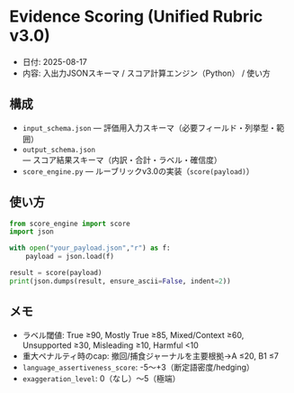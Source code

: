 
# Evidence Scoring (Unified Rubric v3.0)

- 日付: 2025-08-17
- 内容: 入出力JSONスキーマ / スコア計算エンジン（Python） / 使い方

## 構成
- `input_schema.json` — 評価用入力スキーマ（必要フィールド・列挙型・範囲）
- `output_schema.json` — スコア結果スキーマ（内訳・合計・ラベル・確信度）
- `score_engine.py` — ルーブリックv3.0の実装（`score(payload)`）

## 使い方
```python
from score_engine import score
import json

with open("your_payload.json","r") as f:
    payload = json.load(f)

result = score(payload)
print(json.dumps(result, ensure_ascii=False, indent=2))
```

## メモ
- ラベル閾値: True ≥90, Mostly True ≥85, Mixed/Context ≥60, Unsupported ≥30, Misleading ≥10, Harmful <10
- 重大ペナルティ時のcap: 撤回/捕食ジャーナルを主要根拠→A ≤20, B1 ≤7
- `language_assertiveness_score`: -5〜+3（断定語密度/hedging）
- `exaggeration_level`: 0（なし）〜5（極端）
